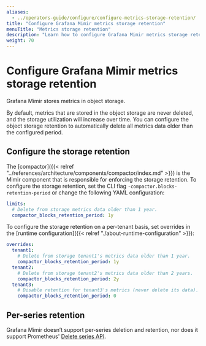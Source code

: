 ```yaml
---
aliases:
  - ../operators-guide/configure/configure-metrics-storage-retention/
title: "Configure Grafana Mimir metrics storage retention"
menuTitle: "Metrics storage retention"
description: "Learn how to configure Grafana Mimir metrics storage retention."
weight: 70
---
```


# Configure Grafana Mimir metrics storage retention

Grafana Mimir stores metrics in object storage.

By default, metrics that are stored in the object storage are never deleted, and the storage utilization will increase over time.
You can configure the object storage retention to automatically delete all metrics data older than the configured period.

## Configure the storage retention

The [compactor]({{< relref "../references/architecture/components/compactor/index.md" >}}) is the Mimir component that is responsible for enforcing the storage retention.
To configure the storage retention, set the CLI flag `-compactor.blocks-retention-period` or change the following YAML configuration:

```yaml
limits:
  # Delete from storage metrics data older than 1 year.
  compactor_blocks_retention_period: 1y
```

To configure the storage retention on a per-tenant basis, set overrides in the [runtime configuration]({{< relref "./about-runtime-configuration" >}}):

```yaml
overrides:
  tenant1:
    # Delete from storage tenant1's metrics data older than 1 year.
    compactor_blocks_retention_period: 1y
  tenant2:
    # Delete from storage tenant2's metrics data older than 2 years.
    compactor_blocks_retention_period: 2y
  tenant3:
    # Disable retention for tenant3's metrics (never delete its data).
    compactor_blocks_retention_period: 0
```

## Per-series retention

Grafana Mimir doesn’t support per-series deletion and retention, nor does it support Prometheus' [Delete series API](https://prometheus.io/docs/prometheus/latest/querying/api/#delete-series).
